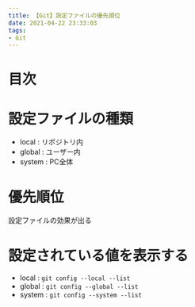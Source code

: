 ```yaml
---
title: 【Git】設定ファイルの優先順位
date: 2021-04-22 23:33:03
tags:
- Git
---
```

# 目次
<!-- toc -->
<!-- more -->

# 設定ファイルの種類
- local : リポジトリ内
- global : ユーザー内
- system : PC全体

# 優先順位
設定ファイルの効果が出る

# 設定されている値を表示する
- local : `git config --local --list`
- global : `git config --global --list`
- system : `git config --system --list`
